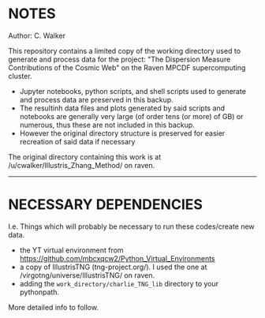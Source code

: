 # NOTES
Author: C. Walker

This repository contains a limited copy of the working directory used to generate and process data for the project: "The Dispersion Measure Contributions of the Cosmic Web" on the Raven MPCDF supercomputing cluster.

- Jupyter notebooks, python scripts, and shell scripts used to generate and process data are preserved in this backup.
- The resultinh data files and plots generated by said scripts and notebooks are generally very large (of order tens (or more) of GB) or numerous, thus these are not included in this backup.
- However the original directory structure is preserved for easier recreation of said data if necessary

The original directory containing this work is at /u/cwalker/Illustris_Zhang_Method/ on raven.

---

# NECESSARY DEPENDENCIES
I.e. Things which will probably be necessary to run these codes/create new data.

- the YT virtual environment from https://github.com/mbcxqcw2/Python_Virtual_Environments
- a copy of IllustrisTNG (tng-project.org/). I used the one at /virgotng/universe/IllustrisTNG/ on raven.
- adding the `work_directory/charlie_TNG_lib` directory to your pythonpath.

More detailed info to follow.
